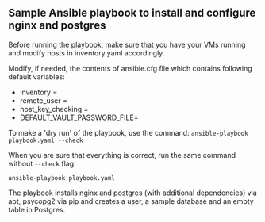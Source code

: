 ## Sample Ansible playbook to install and configure nginx and postgres

Before running the playbook, make sure that you have your VMs running and modify hosts in inventory.yaml accordingly.

Modify, if needed, the contents of ansible.cfg file which contains following default variables:
 - inventory = <default inventory file>
 - remote_user = <default root user when connecting to a VM>
 - host_key_checking = <whether to ask for permission before connection>
 - DEFAULT_VAULT_PASSWORD_FILE=<file with ansible-vault password which is needed to decrypt secret variables>

To make a 'dry run' of the playbook, use the command: `ansible-playbook playbook.yaml --check`

When you are sure that everything is correct, run the same command without `--check` flag:

`ansible-playbook playbook.yaml`

The playbook installs nginx and postgres (with additional dependencies) via apt, psycopg2 via pip and creates a user, a sample database and an empty table in Postgres.
